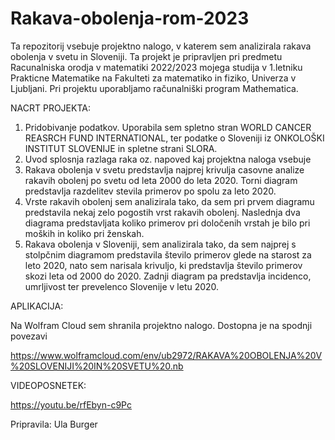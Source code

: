 # Rakava-obolenja-rom-2023
Ta repozitorij vsebuje projektno nalogo, v katerem sem analizirala rakava obolenja v svetu in Sloveniji. Ta projekt je pripravljen pri predmetu Racunalniska orodja v matematiki 2022/2023 mojega studija v 1.letniku Prakticne Matematike na Fakulteti za matematiko in fiziko, Univerza v Ljubljani.
Pri projektu uporabljamo računalniški program Mathematica.

NACRT PROJEKTA:
1. Pridobivanje podatkov. Uporabila sem spletno stran WORLD CANCER REASRCH FUND INTERNATIONAL, ter podatke o Sloveniji iz ONKOLOŠKI INSTITUT SLOVENIJE in spletne strani SLORA.
2. Uvod splosnja razlaga raka oz. napoved kaj projektna naloga vsebuje
3. Rakava obolenja v svetu predstavlja najprej krivulja casovne analize rakavih obolenj po svetu od leta 2000 do leta 2020. Torni diagram predstavlja razdelitev stevila primerov po spolu za leto 2020. 
4. Vrste rakavih obolenj sem analizirala tako, da sem pri prvem diagramu predstavila nekaj zelo pogostih vrst rakavih obolenj. Naslednja dva diagrama predstavljata koliko primerov pri določenih vrstah je bilo pri moških in koliko pri ženskah.
5. Rakava obolenja v Sloveniji, sem analizirala tako, da sem najprej s stolpčnim diagramom predstavila število primerov glede na starost za leto 2020, nato sem narisala krivuljo, ki predstavlja število primerov skozi leta od 2000 do 2020. Zadnji diagram pa predstavlja incidenco, umrljivost ter prevelenco Slovenije v letu 2020.

APLIKACIJA:

Na Wolfram Cloud sem shranila projektno nalogo. Dostopna je na spodnji povezavi

https://www.wolframcloud.com/env/ub2972/RAKAVA%20OBOLENJA%20V%20SLOVENIJI%20IN%20SVETU%20.nb

VIDEOPOSNETEK:

https://youtu.be/rfEbyn-c9Pc

Pripravila: Ula Burger

